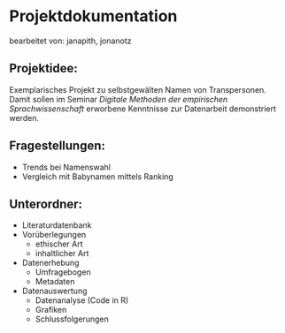 # Projektdokumentation 
bearbeitet von: janapith, jonanotz

## Projektidee:
Exemplarisches Projekt zu selbstgewälten Namen von Transpersonen. Damit sollen im Seminar *Digitale Methoden der empirischen Sprachwissenschaft* erworbene Kenntnisse zur Datenarbeit demonstriert werden.

## Fragestellungen: 
- Trends bei Namenswahl
- Vergleich mit Babynamen mittels Ranking

## Unterordner:
- Literaturdatenbank
- Vorüberlegungen
  - ethischer Art
  - inhaltlicher Art
- Datenerhebung
  - Umfragebogen
  - Metadaten
- Datenauswertung
  - Datenanalyse (Code in R)
  - Grafiken
  - Schlussfolgerungen
